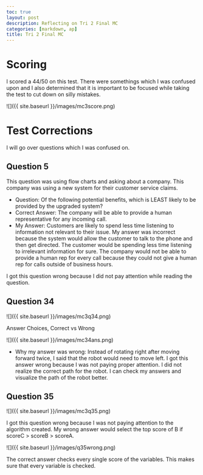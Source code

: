 ```yaml
---
toc: true
layout: post
description: Reflecting on Tri 2 Final MC
categories: [markdown, ap]
title: Tri 2 Final MC
---
```


# Scoring
I scored a 44/50 on this test. There were somethings which I was confused upon and I also determined that it is important to be focused while taking the test to cut down on silly mistakes.

![]({{ site.baseurl }}/images/mc3score.png)

# Test Corrections

I will go over questions which I was confused on.

## Question 5
This question was using flow charts and asking about a company. This company was using a new system for their customer service claims.
- Question: Of the following potential benefits, which is LEAST likely to be provided by the upgraded system?
- Correct Answer: The company will be able to provide a human representative for any incoming call.
- My Answer: Customers are likely to spend less time listening to information not relevant to their issue.
My answer was incorrect because the system would allow the customer to talk to the phone and then get directed. The customer would be spending less time listening to irrelevant information for sure. The company would not be able to provide a human rep for every call because they could not give a human rep for calls outside of business hours.

I got this question wrong because I did not pay attention while reading the question.

## Question 34

![]({{ site.baseurl }}/images/mc3q34.png)

Answer Choices, Correct vs Wrong

![]({{ site.baseurl }}/images/mc34ans.png)

- Why my answer was wrong: Instead of rotating right after moving forward twice, I said that the robot would need to move left. 
I got this answer wrong because I was not paying proper attention. I did not realize the correct path for the robot. I can check my answers and visualize the path of the robot better.

## Question 35

![]({{ site.baseurl }}/images/mc3q35.png)

I got this question wrong because I was not paying attention to the algorithm created. My wrong answer would select the top score of B if scoreC > scoreB > scoreA.

![]({{ site.baseurl }}/images/q35wrong.png)

The correct answer checks every single score of the variables. This makes sure that every variable is checked.
